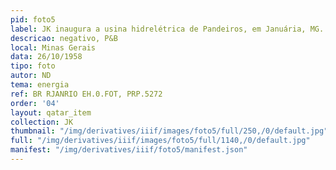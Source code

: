 ```yaml
---
pid: foto5
label: JK inaugura a usina hidrelétrica de Pandeiros, em Januária, MG.
descricao: negativo, P&B
local: Minas Gerais
data: 26/10/1958
tipo: foto
autor: ND
tema: energia
ref: BR RJANRIO EH.0.FOT, PRP.5272
order: '04'
layout: qatar_item
collection: JK
thumbnail: "/img/derivatives/iiif/images/foto5/full/250,/0/default.jpg"
full: "/img/derivatives/iiif/images/foto5/full/1140,/0/default.jpg"
manifest: "/img/derivatives/iiif/foto5/manifest.json"
---
```


